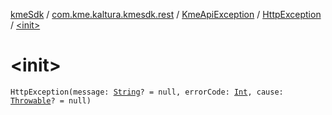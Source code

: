 [kmeSdk](../../../index.md) / [com.kme.kaltura.kmesdk.rest](../../index.md) / [KmeApiException](../index.md) / [HttpException](index.md) / [&lt;init&gt;](./-init-.md)

# &lt;init&gt;

`HttpException(message: `[`String`](https://kotlinlang.org/api/latest/jvm/stdlib/kotlin/-string/index.html)`? = null, errorCode: `[`Int`](https://kotlinlang.org/api/latest/jvm/stdlib/kotlin/-int/index.html)`, cause: `[`Throwable`](https://kotlinlang.org/api/latest/jvm/stdlib/kotlin/-throwable/index.html)`? = null)`